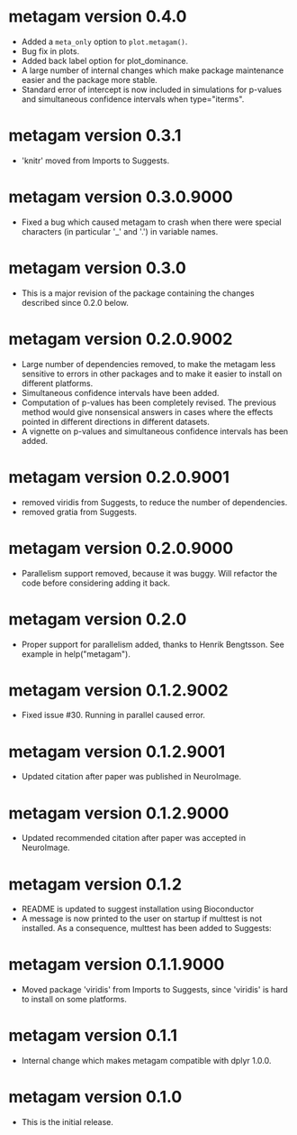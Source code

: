 # metagam version 0.4.0

- Added a `meta_only` option to `plot.metagam()`.
- Bug fix in plots.
- Added back label option for plot_dominance.
- A large number of internal changes which make package maintenance easier and the package more stable.
- Standard error of intercept is now included in simulations for p-values and simultaneous confidence intervals when type="iterms".

# metagam version 0.3.1

- 'knitr' moved from Imports to Suggests.

# metagam version 0.3.0.9000

- Fixed a bug which caused metagam to crash when there were special characters (in particular '_' and '.') in variable names.

# metagam version 0.3.0

- This is a major revision of the package containing the changes described since 0.2.0 below.

# metagam version 0.2.0.9002

- Large number of dependencies removed, to make the metagam less sensitive to errors in other packages and to make it easier to install on different platforms.
- Simultaneous confidence intervals have been added.
- Computation of p-values has been completely revised. The previous method would give nonsensical answers in cases where the effects pointed in different directions in different datasets.
- A vignette on p-values and simultaneous confidence intervals has been added.

# metagam version 0.2.0.9001

- removed viridis from Suggests, to reduce the number of dependencies.
- removed gratia from Suggests.

# metagam version 0.2.0.9000

- Parallelism support removed, because it was buggy. Will refactor the code before considering adding it back.

# metagam version 0.2.0

- Proper support for parallelism added, thanks to Henrik Bengtsson. See example in help("metagam").

# metagam version 0.1.2.9002

- Fixed issue #30. Running in parallel caused error.

# metagam version 0.1.2.9001

- Updated citation after paper was published in NeuroImage.

# metagam version 0.1.2.9000

- Updated recommended citation after paper was accepted in NeuroImage.

# metagam version 0.1.2

- README is updated to suggest installation using Bioconductor
- A message is now printed to the user on startup if multtest is not installed. As a consequence, multtest has been added to Suggests:

# metagam version 0.1.1.9000

- Moved package 'viridis' from Imports to Suggests, since 'viridis' is hard to install on some platforms.

# metagam version 0.1.1

- Internal change which makes metagam compatible with dplyr 1.0.0.

# metagam version 0.1.0

- This is the initial release.
